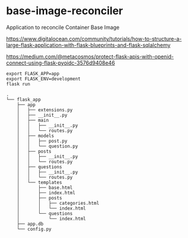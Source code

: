 # base-image-reconciler
Application to reconcile Container Base Image

https://www.digitalocean.com/community/tutorials/how-to-structure-a-large-flask-application-with-flask-blueprints-and-flask-sqlalchemy

https://medium.com/@metacosmos/protect-flask-apis-with-openid-connect-using-flask-pyoidc-3576d9408e46

```buildoutcfg
export FLASK_APP=app
export FLASK_ENV=development
flask run
```
```
.
└── flask_app
    ├── app
    │   ├── extensions.py
    │   ├── __init__.py
    │   ├── main
    │   │   ├── __init__.py
    │   │   └── routes.py
    │   ├── models
    │   │   ├── post.py
    │   │   └── question.py
    │   ├── posts
    │   │   ├── __init__.py
    │   │   └── routes.py
    │   ├── questions
    │   │   ├── __init__.py
    │   │   └── routes.py
    │   └── templates
    │       ├── base.html
    │       ├── index.html
    │       ├── posts
    │       │   ├── categories.html
    │       │   └── index.html
    │       └── questions
    │           └── index.html
    ├── app.db
    └── config.py
```